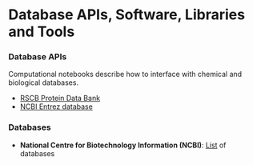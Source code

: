 # Database APIs, Software, Libraries and Tools 

### Database APIs

Computational notebooks describe how to interface with chemical and biological databases. 

* [RSCB Protein Data Bank](https://github.com/khanfs/ComputationalBiology-xGenomics/blob/main/PDB_APIs.ipynb) 
* [NCBI Entrez database](https://github.com/khanfs/ComputationalBiology-xGenomics/blob/main/PDB_APIs.ipynb) 

### Databases

* **National Centre for Biotechnology Information (NCBI)**: [List](https://www.ncbi.nlm.nih.gov/guide/all/) of databases
